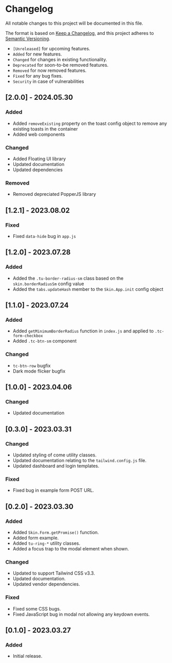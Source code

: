 # Changelog

All notable changes to this project will be documented in this file.

The format is based on [Keep a Changelog](https://keepachangelog.com/en/1.0.0/),
and this project adheres to [Semantic Versioning](https://semver.org/spec/v2.0.0.html).

- `[Unreleased]` for upcoming features.
- `Added` for new features.
- `Changed` for changes in existing functionality.
- `Deprecated` for soon-to-be removed features.
- `Removed` for now removed features.
- `Fixed` for any bug fixes.
- `Security` in case of vulnerabilities

## [2.0.0] - 2024.05.30

### Added

- Added `removeExisting` property on the toast config object to remove any existing toasts in the container
- Added web components

### Changed

- Added Floating UI library
- Updated documentation
- Updated dependencies

### Removed

- Removed depreciated PopperJS library

## [1.2.1] - 2023.08.02

### Fixed

- Fixed `data-hide` bug in `app.js`

## [1.2.0] - 2023.07.28

### Added

- Added the `.tu-border-radius-sm` class based on the `skin.borderRadiusSm` config value
- Added the `tabs.updateHash` member to the `Skin.App.init` config object

## [1.1.0] - 2023.07.24

### Added

- Added `getMinimumBorderRadius` function in `index.js` and applied to `.tc-form-checkbox`
- Added `.tc-btn-sm` component

### Changed

- `tc-btn-row` bugfix
- Dark mode flicker bugfix

## [1.0.0] - 2023.04.06

### Changed

- Updated documentation

## [0.3.0] - 2023.03.31

### Changed

- Updated styling of come utility classes.
- Updated documentation relating to the `tailwind.config.js` file.
- Updated dashboard and login templates.

### Fixed

- Fixed bug in example form POST URL.

## [0.2.0] - 2023.03.30

### Added

- Added `Skin.Form.getPromise()` function.
- Added form example.
- Added `tu-ring-*` utility classes.
- Added a focus trap to the modal element when shown.

### Changed

- Updated to support Tailwind CSS v3.3.
- Updated documentation.
- Updated vendor dependencies.

### Fixed

- Fixed some CSS bugs.
- Fixed JavaScript bug in modal not allowing any keydown events.

## [0.1.0] - 2023.03.27

### Added

- Initial release.